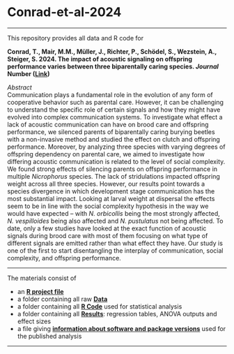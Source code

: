 # Conrad-et-al-2024

---

This repository provides all data and R code for 
  
**Conrad, T., Mair, M.M., Müller, J., Richter, P., Schödel, S., Wezstein, A., Steiger, S. 2024. The impact of acoustic signaling on offspring performance varies between three biparentally caring species. *Journal* Number ([Link](Link))** 
    
      
*Abstract*  
Communication plays a fundamental role in the evolution of any form of cooperative behavior such as parental care. However, it can be challenging to understand the specific role of certain signals and how they might have evolved into complex communication systems. To investigate what effect a lack of acoustic communication can have on brood care and offspring performance, we silenced parents of biparentally caring burying beetles with a non-invasive method and studied the effect on clutch and offspring performance. Moreover, by analyzing three species with varying degrees of offspring dependency on parental care, we aimed to investigate how differing acoustic communication is related to the level of social complexity. We found strong effects of silencing parents on offspring performance in multiple *Nicrophorus* species. The lack of stridulations impacted offspring weight across all three species. However, our results point towards a species divergence in which development stage communication has the most substantial impact. Looking at larval weight at dispersal the effects seem to be in line with the social complexity hypothesis in the way we would have expected – with *N. orbicollis* being the most strongly affected, *N. vespilloides* being also affected and *N. pustulatus* not being affected. To date, only a few studies have looked at the exact function of acoustic signals during brood care with most of them focusing on what type of different signals are emitted rather than what effect they have. Our study is one of the first to start disentangling the interplay of communication, social complexity, and offspring performance.

 ---
  
The materials consist of

* an [**R project file**](https://github.com/magdalenammair/Conrad-et-al-2024/tree/master/Conrad-et-al-2024.Rproj)
* a folder containing all raw [**Data**](https://github.com/magdalenammair/Conrad-et-al-2024/tree/master/Data)
* a folder containing all [**R Code**](https://github.com/magdalenammair/Conrad-et-al-2024/tree/master/Code) used for statistical analysis
* a folder containing all [**Results**](https://github.com/magdalenammair/Conrad-et-al-2024/tree/master/Results): regression tables, ANOVA outputs and effect sizes
* a file giving [**information about software and package versions**](https://github.com/magdalenammair/Conrad-et-al-2024/tree/master/sessionInfo.txt) used for the published analysis
---


